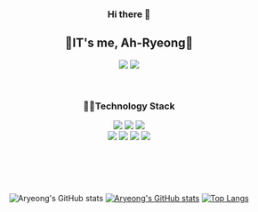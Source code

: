 
<div align="center">  
  
  <h3> Hi there 👋 </h3>
  <h2> 🐋IT's me, Ah-Ryeong🐋 </h2>

  <a href="https://blog.naver.com/aryeong2"><span><img src="https://img.shields.io/badge/Blog-03C75A?style=flat-square&logo=Naver&logoColor=white"/></span></a>
  <a href="https://github.com/ah-ryeong"><img src="https://hits.seeyoufarm.com/api/count/incr/badge.svg?url=https%3A%2F%2Fgithub.com%2Fseondal&count_bg=%23000000&title_bg=%23000000&icon=github.svg&icon_color=%23E7E7E7&title=GitHub&edge_flat=false)"/></a>
  
  <br/>

  <h3> 👩‍💻Technology Stack </h3>

  <p>
    <img src="https://img.shields.io/badge/REACT-61DAFB?style=for-the-badge&logo=react&logoColor=FFFFFF"/>
    <img src="https://img.shields.io/badge/JAVASCRIPT-F7DF1E?style=for-the-badge&logo=javascript&logoColor=000000"/>
    <img src="https://img.shields.io/badge/Three.js-000000?style=for-the-badge&logo=three.js&logoColor=#000000"/>
    <br/>
    <img src="https://img.shields.io/badge/JAVA-007396?style=for-the-badge&logo=java&logoColor=FFFFFF"/>
    <img src="https://img.shields.io/badge/SPRING BOOT-6DB33F?style=for-the-badge&logo=springboot&logoColor=FFFFFF"/>
    <img src="https://img.shields.io/badge/ORACLE-F80000?style=for-the-badge&logo=oracle&logoColor=FFFFF"/>
    <img src="https://img.shields.io/badge/MYSQL-4479A1?style=for-the-badge&logo=mysql&logoColor=FFFFFF"/>
  </p>
  
  <br />
  
  <!--START_SECTION:waka-->
    
  <!--END_SECTION:waka-->

  <br/><br />
  
  ![Aryeong's GitHub stats](https://github-readme-stats.vercel.app/api?username=ah-ryeong&show_icons=true&theme=tokyonight)
  [![Aryeong's GitHub stats](https://github-readme-stats.vercel.app/api?username=ah-ryeong)]()
  [![Top Langs](https://github-readme-stats.vercel.app/api/top-langs/?username=ah-ryeong&langs_count=10&layout=compact)]()
  
</div>

